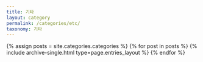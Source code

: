 ```yaml
---
title: 기타
layout: category
permalink: /categories/etc/
taxonomy: 기타
---
```


{% assign posts = site.categories.categories %}
 {% for post in posts %} {% include archive-single.html type=page.entries_layout %} {% endfor %}